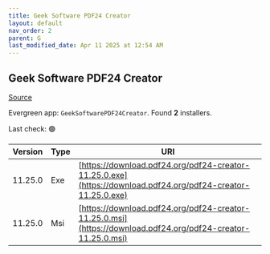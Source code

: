 ```yaml
---
title: Geek Software PDF24 Creator
layout: default
nav_order: 2
parent: G
last_modified_date: Apr 11 2025 at 12:54 AM
---
```


## Geek Software PDF24 Creator

[Source](https://tools.pdf24.org/en/creator/)

Evergreen app: `GeekSoftwarePDF24Creator`. Found **2** installers.

Last check: 🟢

| Version | Type | URI                                                                                                          |
| ------- | ---- | ------------------------------------------------------------------------------------------------------------ |
| 11.25.0 | Exe  | [https://download.pdf24.org/pdf24-creator-11.25.0.exe](https://download.pdf24.org/pdf24-creator-11.25.0.exe) |
| 11.25.0 | Msi  | [https://download.pdf24.org/pdf24-creator-11.25.0.msi](https://download.pdf24.org/pdf24-creator-11.25.0.msi) |
